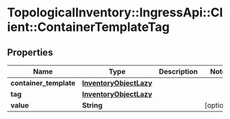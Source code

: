 # TopologicalInventory::IngressApi::Client::ContainerTemplateTag

## Properties
Name | Type | Description | Notes
------------ | ------------- | ------------- | -------------
**container_template** | [**InventoryObjectLazy**](InventoryObjectLazy.md) |  | 
**tag** | [**InventoryObjectLazy**](InventoryObjectLazy.md) |  | 
**value** | **String** |  | [optional] 


